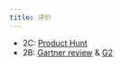```yaml
---
title: 评价
---
```


* 2C: [Product Hunt](./product-hunt.md)
* 2B: [Gartner review](./gartner-reviews.md) & [G2](./g2.md)

